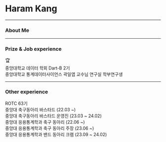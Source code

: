 # Haram Kang

---

### About Me


---
### Prize & Job experience
🏆  
중앙대학교 데이터 학회 Dart-B 2기  
중앙대학교 통계데이터사이언스 곽일엽 교수님 연구실 학부연구생  

---
### Other experience
ROTC 63기  
중앙대 축구동아리 바스타드 (22.03 ~)  
중앙대 축구동아리 바스타드 운영진 (23.03 ~ 24.02)  
중앙대 응용통계학과 축구 동아리 (22.06 ~)  
중앙대 응용통계학과 축구 동아리 주장 (23.06 ~)  
중앙대 응용통계학과 밴드 동아리 크램 (23.09 ~ 24.02)  

<!--
**haaraamk/haaraamk** is a ✨ _special_ ✨ repository because its `README.md` (this file) appears on your GitHub profile.

Here are some ideas to get you started:

- 🔭 I’m currently working on ...
- 🌱 I’m currently learning ...
- 👯 I’m looking to collaborate on ...
- 🤔 I’m looking for help with ...
- 💬 Ask me about ...
- 📫 How to reach me: ...
- 😄 Pronouns: ...
- ⚡ Fun fact: ...
-->
